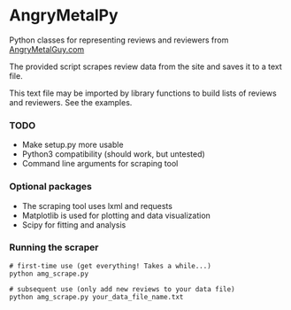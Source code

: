 # AngryMetalPy

Python classes for representing reviews and reviewers from [AngryMetalGuy.com](AngryMetalGuy.com)

The provided script scrapes review data from the site and saves it to a text file.

This text file may be imported by library functions to build lists of reviews and reviewers. See the examples.

### TODO

- Make setup.py more usable
- Python3 compatibility (should work, but untested)
- Command line arguments for scraping tool

### Optional packages

- The scraping tool uses lxml and requests
- Matplotlib is used for plotting and data visualization
- Scipy for fitting and analysis

### Running the scraper

```
# first-time use (get everything! Takes a while...)
python amg_scrape.py

# subsequent use (only add new reviews to your data file)
python amg_scrape.py your_data_file_name.txt
```
